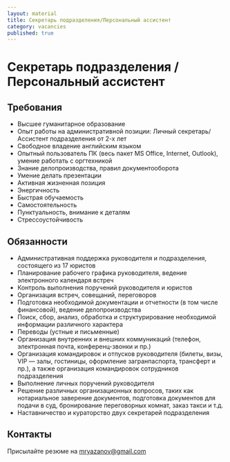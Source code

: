 ```yaml
---
layout: material
title: Секретарь подразделения/Персональный ассистент
category: vacancies
published: true
---
```


# Секретарь подразделения / Персональный ассистент 

## Требования

- Высшее гуманитарное образование
- Опыт работы на административной позиции: Личный секретарь/Ассистент подразделения от 2-х лет
- Свободное владение английским языком
- Опытный пользователь ПК (весь пакет MS Office, Internet, Outlook), умение работать с оргтехникой
- Знание делопроизводства, правил документооборота
- Умение делать презентации
- Активная жизненная позиция
- Энергичность
- Быстрая обучаемость
- Самостоятельность
- Пунктуальность, внимание к деталям
- Стрессоустойчивость


## Обязанности

- Административная поддержка руководителя и подразделения, состоящего из 17 юристов
- Планирование рабочего графика руководителя, ведение электронного календаря встреч
- Контроль выполнения поручений руководителя и юристов
- Организация встреч, совещаний, переговоров
- Подготовка необходимой документации и отчетности (в том числе финансовой), ведение делопроизводства
- Поиск, сбор, анализ, обработка и структурирование необходимой информации различного характера
- Переводы (устные и письменные)
- Организация внутренних и внешних коммуникаций (телефон, электронная почта, конференц-звонки и пр.)
- Организация командировок и отпусков руководителя (билеты, визы, VIP — залы, гостиницы, оформление загранпаспорта, трансферт и пр.), а также организация командировок сотрудников подразделения
- Выполнение личных поручений руководителя
- Решение различных организационных вопросов, таких как нотариальное заверение документов, подготовка документов для подачи в суд, бронирование переговорных комнат, заказ такси и т.д.
- Наставничество и кураторство двух секретарей подразделения


## Контакты
Присылайте резюме на mryazanov@gmail.com
